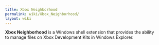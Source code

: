 ```yaml
---
title: Xbox Neighborhood
permalink: wiki/Xbox_Neighborhood/
layout: wiki
---
```


**Xbox Neighborhood** is a Windows shell extension that provides the
ability to manage files on Xbox Development Kits in Windows Explorer.
